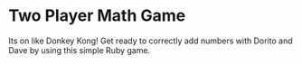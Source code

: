Two Player Math Game
=====================

Its on like Donkey Kong!
Get ready to correctly add numbers with Dorito and Dave by using 
this simple Ruby game. 

